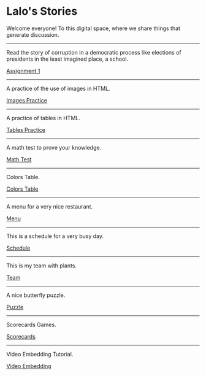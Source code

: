 <h1>  Lalo's  Stories </h1>

<p>  Welcome everyone! To this digital space, where we share things that generate discussion.  </p>
<hr>
<p> Read the story of corruption in a democratic process like elections of presidents in the least imagined place, a school. </p>

<p><a href="BasicWebDev/assignment1.html" target="blank"> Assignment 1 </a> </p>
<hr>
<p> A practice of the use of images in HTML. </p>

<p><a href="BasicWebDev/images.html" target="blank"> Images Practice </a> </p>
<hr>
<p> A practice of tables in HTML. </p>

<p><a href="BasicWebDev/tables.html" target="blank"> Tables Practice </a> </p>
<hr>
<p> A math test to prove your knowledge. </p>

<p><a href="BasicWebDev/mathtest.html" target="blank"> Math Test </a> </p>
<hr>
<p> Colors Table. </p>

<p><a href="BasicWebDev/colors.html" target="blank"> Colors Table </a> </p>

<hr>
<p> A menu for a very nice restaurant. </p>

<p><a href="BasicWebDev/menu.html" target="blank"> Menu </a> </p>
<hr>
<p> This is a schedule for a very busy day. </p>

<p><a href="BasicWebDev/schedule.html" target="blank"> Schedule </a> </p>
<hr>
<p> This is my team with plants. </p>

<p><a href="BasicWebDev/teampage.html" target="blank"> Team </a> </p>
<hr>
<p> A nice butterfly puzzle. </p>

<p><a href="BasicWebDev/puzzle.html" target="blank"> Puzzle </a> </p>

<hr>
<p> Scorecards Games. </p>

<p><a href="BasicWebDev/scorecards.html" target="blank"> Scorecards </a> </p>

<hr>
<p> Video Embedding Tutorial. </p>

<p><a href="BasicWebDev/videoembedding.html" target="blank"> Video Embedding </a> </p>


